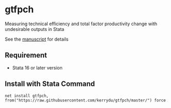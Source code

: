 # gtfpch
Measuring technical efficiency and total factor productivity change with undesirable outputs in Stata  

See the [manuscript](https://github.com/kerrydu/gtfpch/blob/master/manuscript.pdf) for details

## Requirement
 * Stata 16 or later version

## Install with Stata Command

 ```
 net install gtfpch, from("https://raw.githubusercontent.com/kerrydu/gtfpch/master/") force
 ```
